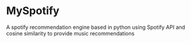 # MySpotify
A spotify recommendation engine based in python using Spotify API and cosine similarity to provide music recommendations
